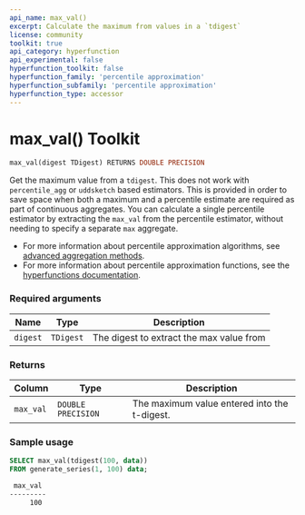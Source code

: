 ```yaml
---
api_name: max_val()
excerpt: Calculate the maximum from values in a `tdigest`
license: community
toolkit: true
api_category: hyperfunction
api_experimental: false
hyperfunction_toolkit: false
hyperfunction_family: 'percentile approximation'
hyperfunction_subfamily: 'percentile approximation'
hyperfunction_type: accessor
---
```


# max_val()  <tag type="toolkit">Toolkit</tag>

```SQL
max_val(digest TDigest) RETURNS DOUBLE PRECISION
```

Get the maximum value from a `tdigest`. This does not work with `percentile_agg`
or `uddsketch` based estimators. This is provided in order to save space when
both a maximum and a percentile estimate are required as part of continuous
aggregates. You can calculate a single percentile estimator by extracting the
`max_val` from the percentile estimator, without needing to specify a separate
`max` aggregate.

*   For more information about percentile approximation algorithms, see
    [advanced aggregation methods][advanced-agg].
*   For more information about percentile approximation functions, see the
    [hyperfunctions documentation][hyperfunctions-percentile-approx].

### Required arguments
|Name|Type|Description|
|-|-|-|
|`digest`|`TDigest`|The digest to extract the max value from|

### Returns
|Column|Type|Description|
|-|-|-|
|`max_val`|`DOUBLE PRECISION`|The maximum value entered into the t-digest.|

### Sample usage

```SQL
SELECT max_val(tdigest(100, data))
FROM generate_series(1, 100) data;
```

```bash
 max_val
---------
     100
```


[advanced-agg]: /timescaledb/:currentVersion:/how-to-guides/hyperfunctions/percentile-approx/advanced-agg/
[hyperfunctions-percentile-approx]: timescaledb/:currentVersion:/how-to-guides/hyperfunctions/percentile-approx/
